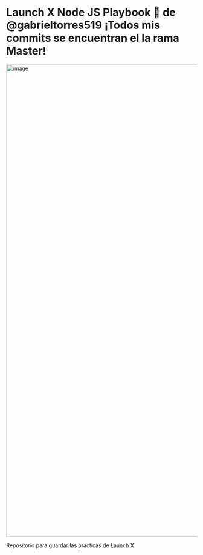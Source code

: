 # Launch X Node JS Playbook 🚀 de @gabrieltorres519 ¡Todos mis commits se encuentran el la rama Master!

<img width="1247" alt="image" src="https://user-images.githubusercontent.com/17634377/159151704-8949639b-ae5f-405a-a8b8-8d97f3f150cd.png">

Repositorio para guardar las prácticas de Launch X.
